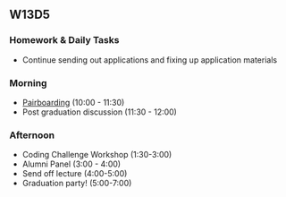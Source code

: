 ## W13D5
### Homework & Daily Tasks
* Continue sending out applications and fixing up application materials

### Morning

* [Pairboarding](https://github.com/appacademy/sf-job-search-curriculum/blob/master/technical-skills/whiteboarding/index.md) (10:00 - 11:30)
* Post graduation discussion (11:30 - 12:00)

### Afternoon
* Coding Challenge Workshop (1:30-3:00)
* Alumni Panel (3:00 - 4:00) 
* Send off lecture (4:00-5:00)
* Graduation party! (5:00-7:00)


[Jobberwocky]: http://progress.appacademy.io/jobberwocky
[pair-boarding-index]: ../technical-skills/whiteboarding/index.md
